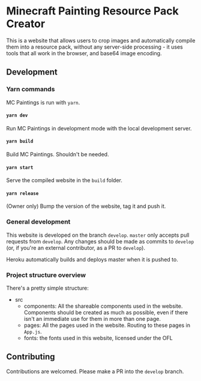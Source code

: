 # Minecraft Painting Resource Pack Creator

This is a website that allows users to crop images and automatically compile them into a resource pack, without
any server-side processing - it uses tools that all work in the browser, and base64 image encoding.

## Development

### Yarn commands

MC Paintings is run with `yarn`.

#### `yarn dev`

Run MC Paintings in development mode with the local development server.

#### `yarn build`

Build MC Paintings. Shouldn't be needed.

#### `yarn start`

Serve the compiled website in the `build` folder.

#### `yarn release`

(Owner only) Bump the version of the website, tag it and push it.

### General development

This website is developed on the branch `develop`. `master` only accepts pull requests from `develop`. Any changes
should be made as commits to `develop` (or, if you're an external contributor, as a PR to `develop`).

Heroku automatically builds and deploys master when it is pushed to.

### Project structure overview

There's a pretty simple structure:

- src
  - components: All the shareable components used in the website. Components should be created as much as possible, even if there isn't an immediate use for them in more than one page.
  - pages: All the pages used in the website. Routing to these pages in `App.js`.
  - fonts: the fonts used in this website, licensed under the OFL

## Contributing

Contributions are welcomed. Please make a PR into the `develop` branch.

